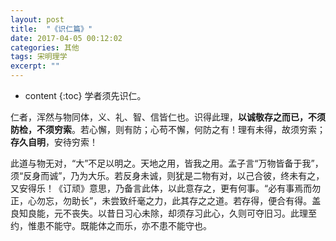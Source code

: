 ```yaml
---
layout: post
title:  "《识仁篇》"
date: 2017-04-05 00:12:02
categories: 其他
tags: 宋明理学
excerpt: ""
---
```


* content
{:toc}
学者须先识仁。

仁者，浑然与物同体，义、礼、智、信皆仁也。识得此理，**以诚敬存之而已，不须防检，不须穷索**。若心懈，则有防；心苟不懈，何防之有！理有未得，故须穷索；**存久自明**，安待穷索！

此道与物无对，“大”不足以明之。天地之用，皆我之用。孟子言“万物皆备于我”，须“反身而诚”，乃为大乐。若反身未诚，则犹是二物有对，以己合彼，终未有之，又安得乐！《订顽》意思，乃备言此体，以此意存之，更有何事。“必有事焉而勿正，心勿忘，勿助长”，未尝致纤毫之力，此其存之之道。若存得，便合有得。盖良知良能，元不丧失。以昔日习心未除，却须存习此心，久则可夺旧习。此理至约，惟患不能守。既能体之而乐，亦不患不能守也。









